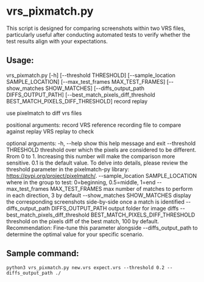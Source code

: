 # vrs_pixmatch.py

This script is designed for comparing screenshots within two VRS files, particularly useful after conducting automated tests to verify whether the test results align with your expectations.

## Usage:

vrs_pixmatch.py [-h] [--threshold THRESHOLD] [--sample_location SAMPLE_LOCATION]
            [--max_test_frames MAX_TEST_FRAMES] [--show_matches SHOW_MATCHES]
            [--diffs_output_path DIFFS_OUTPUT_PATH]
            [--best_match_pixels_diff_threshold BEST_MATCH_PIXELS_DIFF_THRESHOLD]
            record replay

use pixelmatch to diff vrs files

positional arguments:
  record                VRS reference recording file to compare against
  replay                VRS replay to check

optional arguments:
  -h, --help            show this help message and exit
  --threshold THRESHOLD
                        threshold over which the pixels are considered to be different. Rrom 0 to 1. Increasing this number will make the comparison more sensitive. 0.1 is the default value. To delve into details, please review the threshold parameter in the pixelmatch-py library: https://pypi.org/project/pixelmatch/.
  --sample_location SAMPLE_LOCATION
                        where in the group to test: 0=beginning, 0.5=middle, 1=end
  --max_test_frames MAX_TEST_FRAMES
                        max number of matches to perform in each direction, 3 by default
  --show_matches SHOW_MATCHES
                        display the corresponding screenshots side-by-side once a match is identified
  --diffs_output_path DIFFS_OUTPUT_PATH
                        output folder for image diffs
  --best_match_pixels_diff_threshold BEST_MATCH_PIXELS_DIFF_THRESHOLD
                        threshold on the pixels diff of the best match, 100 by default. Recommendation: Fine-tune this parameter alongside --diffs_output_path to determine the optimal value for your specific scenario.

## Sample command:
```
python3 vrs_pixmatch.py new.vrs expect.vrs --threshold 0.2 --diffs_output_path ./
```
